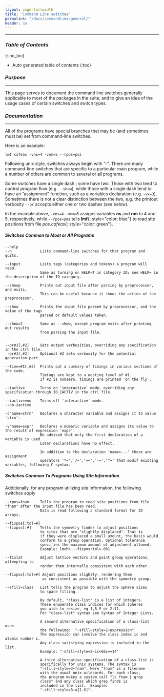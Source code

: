 ```yaml
---
layout: page-fullwidth
title: "Command Line switches"
permalink: "/docs/commandline/general/"
header: no
---
```


____________________________________________________________

### _Table of Contents_
{:.no_toc}
*  Auto generated table of contents
{:toc} 

### _Purpose_
_____________________________________________________________
This page serves to document the command line switches generally applicable to most of the packages in the suite, and to give an idea of the usage cases of certain switches and switch types.

### _Documentation_
_____________________________________________________________
All of the programs have special branches that may be (and sometimes must be) set from command-line switches.

Here is an example:

    lmf cafeas -vns=4 -vnm=5 --rpos=pos 

Following unix style, switches always begin with “-”. There are many command-line switches that are specific to a particular main program, while a number of others are common to several or all programs.

Some switches have a single dash ; some have two. Those with two tend to control program flow (e.g. `--show`), while those with a single dash tend to have an “assignment” function, such as a variables declaration (e.g. `-vx=3`). Sometimes there is not a clear distinction between the two, e.g. the printout verbosity `--pr` accepts either one or two dashes (see below).

In the example above, `-vns=4 -vnm=5` assigns variables **ns** and **nm** to 4 and 5, respectively, while `--rpos=pos` tells **lmf**{: style="color: blue"} to read site positions from file 
_pos.cafeas_{: style="color: green"}.


##### _Switches Common to Most or All Programs_

    --help
    --h             Lists command-line switches for that program and quits.
    
    --input         Lists tags (categories and tokens) a program will read. 
                    Same as turning on HELP=T in category IO; see HELP= in the description of the IO category.
	
    --showp         Prints out input file after parsing by preprocessor, and exits.
                    This can be useful because it shows the action of the preprocessor.

    --show          Prints the input file parsed by preprocessor, and the value of the tags
                    parsed or default values taken.
			
    --show=2        Same as --show, except program exits after printing out results
                    from parsing the input file.


    --pr#1[,#2]     Sets output verbosities, overriding any specification in the ctrl file.
     -pr#1[,#2]     Optional #2 sets verbosity for the potential generation part.

    --time=#1[,#2]  Prints out a summary of timings in various sections of the code.
                    Timings are kept to a nesting level of #1.  
                    If #2 is nonzero, timings are printed 'on the fly'.
					
    --iactive       Turns on 'interactive' mode, overriding any specification through IO_IACTIV in the ctrl file.
					
    --iactive=no    Turns off 'interactive' mode.
    --no-iactive    
					
    -c"name=strn"   Declares a character variable and assigns it to value 'strn'.
					
    -v"name=expr"   Declares a numeric variable and assigns its value to the result of expression 'expr'. 
                    Be advised that only the first declaration of a variable is used.
                    Later declarations have no effect.  

                    In addition to the declaration 'name=...' there are assignment
                    operators '*=','/=','+=','-=','^=' that modif existing variables, following C syntax.

##### _Switches Common To Programs Using Site Information_
Additionally, for any program utilizing site information, the following switches apply

    --rpos=fnam     Tells the program to read site positions from file "fnam" after the input file has been read.
                    Data is read following a standard format for 2D arrays.
					
    --fixpos[:tol=#]
    --fixpos[:#]    Tells the symmetry finder to adjust positions
                    to sites that are "slightly displaced". That is
                    if they were displaced a small amount, the basis would
                    conform to a group operation. Optional tolerance
                    specifies the maximum amount of adjustment allowed.
                    Example: lmchk --fixpos:tol=.001
				   
    --fixlat        Adjust lattice vectors and point group operations, attempting to
                    render them internally consistent with each other.

    --fixpos[:tol=#] Adjust positions slightly, rendering them
                     as consistent as possible with the symmetry group.

    --sfill=class   List tells the program to adjust the sphere sizes
                    to space filling.
					
                    By default, "class-list" is a list of integers.
                    These enumerate class indices for which spheres
                    you wish to resize, eg 1,5,9 or 2:11.
                    For "class-list" syntax see Syntax of Integer Lists.
					
                    A second alternative specification of a class-list uses
                    the following:  "-sfill~style=2~expression"
                    The expression can involve the class index ic and atomic number z.
                    Any class satisfying expression is included in the list.
                    Example: "-sfill~style=2~ic<6&z==14"
					
                    A third alternative specification of a class-list is
                    specifically for unix systems. The syntax is
                    "-sfill~style=3~fnam". Here "fnam" is a filename
                    with the usual unix wildcards. For each class,
                    the program makes a system call "ls fnam | grep
                    class" and any class which grep finds is
                    included in the list.  Example:
                    "-sfill~style=3~a[1-6]".
